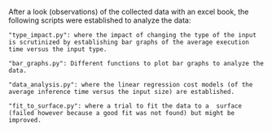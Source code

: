 After a look (observations) of the collected data with an excel book, the following scripts were established to analyze the data:
	
	"type_impact.py": where the impact of changing the type of the input is scrutinized by establishing bar graphs of the average execution time versus the input type.
	
	"bar_graphs.py": Different functions to plot bar graphs to analyze the data.

	"data_analysis.py": where the linear regression cost models (of the average inference time versus the input size) are established.

	"fit_to_surface.py": where a trial to fit the data to a  surface (failed however because a good fit was not found) but might be improved.
